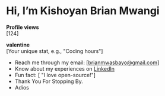 # Hi, I’m Kishoyan Brian Mwangi  

**Profile views**  
[124]  

**valentine**  
[Your unique stat, e.g., "Coding hours"]  

- Reach me through my email: [brianmwasbayo@gmail.com]  
- Know about my experiences on [LinkedIn](https://linkedin.com/in/brian-mwangi-a081a1330)  
- Fun fact: [ "I love open-source!"]  
- Thank You For Stopping By.  
- Adios  

